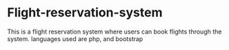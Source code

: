 # Flight-reservation-system
This is a flight reservation system where users can book flights through the system.
languages used are php, and bootstrap
